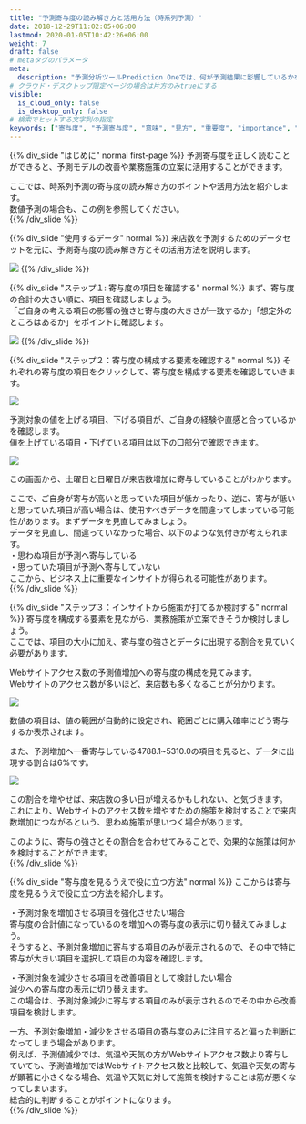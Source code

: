 ```yaml
---
title: "予測寄与度の読み解き方と活用方法（時系列予測）"
date: 2018-12-29T11:02:05+06:00
lastmod: 2020-01-05T10:42:26+06:00
weight: 7
draft: false
# metaタグのパラメータ
meta:
  description: "予測分析ツールPrediction Oneでは、何が予測結果に影響しているかを簡単に見ることができます。ここでは、Prediction Oneで見ることができる予測寄与度の概要について説明しています。（時系列予測）"
# クラウド・デスクトップ限定ページの場合は片方のみtrueにする
visible:
  is_cloud_only: false
  is_desktop_only: false
# 検索でヒットする文字列の指定
keywords: ["寄与度", "予測寄与度", "意味", "見方", "重要度", "importance", "時系列予測"]
---
```


{{% div_slide "はじめに" normal first-page %}}
予測寄与度を正しく読むことができると、予測モデルの改善や業務施策の立案に活用することができます。<br/>

ここでは、時系列予測の寄与度の読み解き方のポイントや活用方法を紹介します。<br/>
数値予測の場合も、この例を参照してください。<br/>
{{% /div_slide %}}

{{% div_slide "使用するデータ" normal %}}
来店数を予測するためのデータセットを元に、予測寄与度の読み解き方とその活用方法を説明します。<br/>

![](img/t_slide2.png)
{{% /div_slide %}}

{{% div_slide "ステップ１: 寄与度の項目を確認する" normal %}}
まず、寄与度の合計の大きい順に、項目を確認しましょう。<br/>
「ご自身の考える項目の影響の強さと寄与度の大きさが一致するか」「想定外のところはあるか」をポイントに確認します。<br/>

![](img/t_slide3.png)
{{% /div_slide %}}

{{% div_slide "ステップ２：寄与度の構成する要素を確認する" normal %}}
それぞれの寄与度の項目をクリックして、寄与度を構成する要素を確認していきます。<br/>

![](img/t_slide4.png)

予測対象の値を上げる項目、下げる項目が、ご自身の経験や直感と合っているかを確認します。<br/>
値を上げている項目・下げている項目は以下の□部分で確認できます。<br/>

![](img/t_slide5.png)

この画面から、土曜日と日曜日が来店数増加に寄与していることがわかります。<br/>

ここで、ご自身が寄与が高いと思っていた項目が低かったり、逆に、寄与が低いと思っていた項目が高い場合は、使用すべきデータを間違ってしまっている可能性があります。まずデータを見直してみましょう。<br/>
データを見直し、間違っていなかった場合、以下のような気付きが考えられます。<br/>
・思わぬ項目が予測へ寄与している<br/>
・思っていた項目が予測へ寄与していない<br/>
ここから、ビジネス上に重要なインサイトが得られる可能性があります。<br/>
{{% /div_slide %}}

{{% div_slide "ステップ３：インサイトから施策が打てるか検討する" normal %}}
寄与度を構成する要素を見ながら、業務施策が立案できそうか検討しましょう。<br/>
ここでは、項目の大小に加え、寄与度の強さとデータに出現する割合を見ていく必要があります。<br/>

Webサイトアクセス数の予測値増加への寄与度の構成を見てみます。<br/>
Webサイトのアクセス数が多いほど、来店数も多くなることが分かります。<br/>

![](img/t_slide6.png)

数値の項目は、値の範囲が自動的に設定され、範囲ごとに購入確率にどう寄与するか表示されます。<br/>

また、予測増加へ一番寄与している4788.1~5310.0の項目を見ると、データに出現する割合は6%です。<br/>

![](img/t_slide7.png)

この割合を増やせば、来店数の多い日が増えるかもしれない、と気づきます。<br/>
これにより、Webサイトのアクセス数を増やすための施策を検討することで来店数増加につながるという、思わぬ施策が思いつく場合があります。<br/>

このように、寄与の強さとその割合を合わせてみることで、効果的な施策は何かを検討することができます。<br/>
{{% /div_slide %}}

{{% div_slide "寄与度を見るうえで役に立つ方法" normal %}}
ここからは寄与度を見るうえで役に立つ方法を紹介します。<br/>

・予測対象を増加させる項目を強化させたい場合<br/>
寄与度の合計値になっているのを増加への寄与度の表示に切り替えてみましょう。<br/>
そうすると、予測対象増加に寄与する項目のみが表示されるので、その中で特に寄与が大きい項目を選択して項目の内容を確認します。<br/>

・予測対象を減少させる項目を改善項目として検討したい場合<br/>
減少への寄与度の表示に切り替えます。<br/>
この場合は、予測対象減少に寄与する項目のみが表示されるのでその中から改善項目を検討します。<br/>

一方、予測対象増加・減少をさせる項目の寄与度のみに注目すると偏った判断になってしまう場合があります。<br/>
例えば、予測値減少では、気温や天気の方がWebサイトアクセス数より寄与していても、予測値増加ではWebサイトアクセス数と比較して、気温や天気の寄与が顕著に小さくなる場合、気温や天気に対して施策を検討することは筋が悪くなってしまいます。<br/>
総合的に判断することがポイントになります。<br/>
{{% /div_slide %}}
